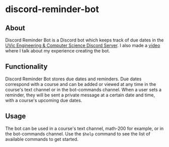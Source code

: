 # discord-reminder-bot

## About
Discord Reminder Bot is a Discord bot which keeps track of due dates in the [UVic Engineering & Computer Science Discord Server](https://discord.gg/uvicengr). I also made a [video](https://youtu.be/8KYzaX9MMEg) where I talk about my experience creating the bot.

## Functionality
Discord Reminder Bot stores due dates and reminders. Due dates correspond with a course and can be added or viewed at any time in the course's text channel or in the bot-commands channel. When a user sets a reminder, they will be sent a private message at a certain date and time, with a course's upcoming due dates.

## Usage
The bot can be used in a course's text channel, math-200 for example, or in the bot-commands channel. Use the `$help` command to see the list of available commands to get started.
